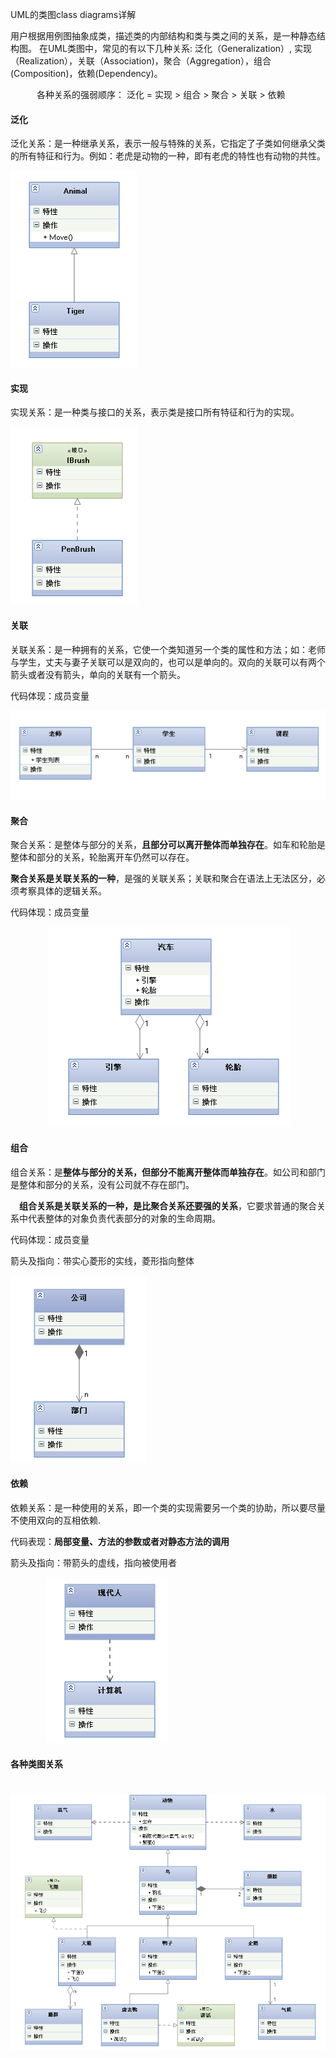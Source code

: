 UML的类图class diagrams详解

​	用户根据用例图抽象成类，描述类的内部结构和类与类之间的关系，是一种静态结构图。 在UML类图中，常见的有以下几种关系: 泛化（Generalization）, 实现（Realization），关联（Association)，聚合（Aggregation），组合(Composition)，依赖(Dependency)。

 　　　各种关系的强弱顺序： 泛化 = 实现 > 组合 > 聚合 > 关联 > 依赖

#### 泛化

​	泛化关系：是一种继承关系，表示一般与特殊的关系，它指定了子类如何继承父类的所有特征和行为。例如：老虎是动物的一种，即有老虎的特性也有动物的共性。

![img](.\Pic\1039166-20170321201557111-126059969.png)
#### 实现

实现关系：是一种类与接口的关系，表示类是接口所有特征和行为的实现。

![img](.\Pic\1039166-20170321201852174-1420911862.png)

#### 关联

关联关系：是一种拥有的关系，它使一个类知道另一个类的属性和方法；如：老师与学生，丈夫与妻子关联可以是双向的，也可以是单向的。双向的关联可以有两个箭头或者没有箭头，单向的关联有一个箭头。

代码体现：成员变量

![img](.\Pic\1039166-20170321202253518-1954405997.png)

#### 聚合　

聚合关系：是整体与部分的关系，**且部分可以离开整体而单独存在**。如车和轮胎是整体和部分的关系，轮胎离开车仍然可以存在。

**聚合关系是关联关系的一种**，是强的关联关系；关联和聚合在语法上无法区分，必须考察具体的逻辑关系。

代码体现：成员变量

　　　　  ![img](.\Pic\1039166-20170321202728440-271683188.png)

#### 组合

组合关系：是**整体与部分的关系，但部分不能离开整体而单独存在**。如公司和部门是整体和部分的关系，没有公司就不存在部门。

​    　**组合关系是关联关系的一种，是比聚合关系还要强的关系**，它要求普通的聚合关系中代表整体的对象负责代表部分的对象的生命周期。

代码体现：成员变量

箭头及指向：带实心菱形的实线，菱形指向整体

![img](.\Pic\1039166-20170321202943486-1209151687.png)　　　　

#### 依赖　　

依赖关系：是一种使用的关系，即一个类的实现需要另一个类的协助，所以要尽量不使用双向的互相依赖.

代码表现：**局部变量、方法的参数或者对静态方法的调用**

箭头及指向：带箭头的虚线，指向被使用者

　　　　![img](.\Pic\1039166-20170321203042377-380201384.png)

#### 各种类图关系

　　　　![img](.\Pic\1039166-20170321203309502-293571694.png)
